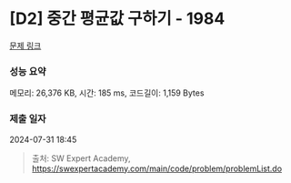 # [D2] 중간 평균값 구하기 - 1984 

[문제 링크](https://swexpertacademy.com/main/code/problem/problemDetail.do?contestProbId=AV5Pw_-KAdcDFAUq) 

### 성능 요약

메모리: 26,376 KB, 시간: 185 ms, 코드길이: 1,159 Bytes

### 제출 일자

2024-07-31 18:45



> 출처: SW Expert Academy, https://swexpertacademy.com/main/code/problem/problemList.do